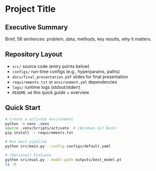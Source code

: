 # Project Title

## Executive Summary
Brief, 58 sentences: problem, data, methods, key results, why it matters.

## Repository Layout
- `src/`  source code (entry points below)
- `configs/`  run-time configs (e.g., hyperparams, paths)
- `docs/final_presentation.pdf`  slides for final presentation
- `requirements.txt` or `environment.yml`  dependencies
- `logs/`  runtime logs (stdout/stderr)
- `README.md`  this quick guide + overview

## Quick Start
```bash
# Create & activate environment
python -m venv .venv
source .venv/Scripts/activate  # (Windows Git Bash)
pip install -r requirements.txt

# Run main pipeline
python src/main.py --config configs/default.yaml

# (Optional) Evaluate
python src/eval.py --model-path outputs/best_model.pt
ls -R

